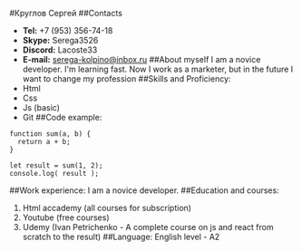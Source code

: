 #Круглов Сергей
##Contacts
* **Tel:** +7 (953) 356-74-18
* **Skype:** Serega3526
* **Discord:** Lacoste33
* **E-mail:** serega-kolpino@inbox.ru
##About myself
I am a novice developer. I'm learning fast. Now I work as a marketer, but in the future I want to change my profession
##Skills and Proficiency:
* Html
* Css
* Js (basic)
* Git
##Code example:
```
function sum(a, b) {
  return a + b;
}

let result = sum(1, 2);
console.log( result );
```
##Work experience:
I am a novice developer.
##Education and courses:
1. Html accademy (all courses for subscription)
2. Youtube (free courses)
3. Udemy (Ivan Petrichenko - A complete course on js and react from scratch to the result)
##Language:
English level - A2
